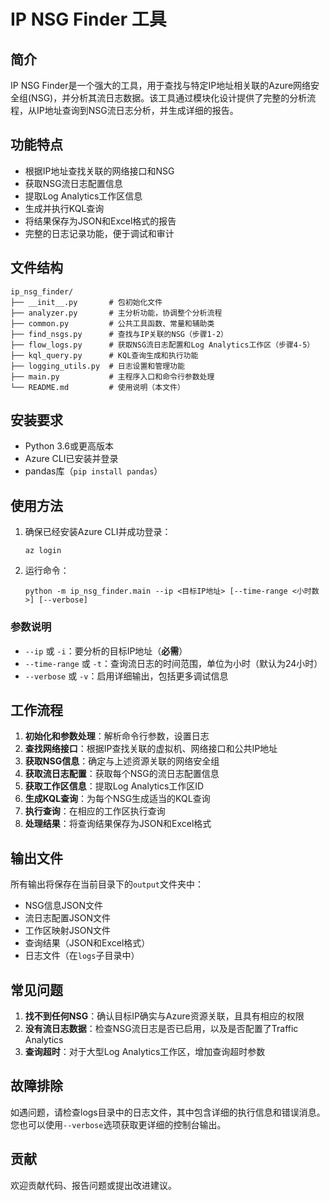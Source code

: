 # IP NSG Finder 工具

## 简介
IP NSG Finder是一个强大的工具，用于查找与特定IP地址相关联的Azure网络安全组(NSG)，并分析其流日志数据。该工具通过模块化设计提供了完整的分析流程，从IP地址查询到NSG流日志分析，并生成详细的报告。

## 功能特点
- 根据IP地址查找关联的网络接口和NSG
- 获取NSG流日志配置信息
- 提取Log Analytics工作区信息
- 生成并执行KQL查询
- 将结果保存为JSON和Excel格式的报告
- 完整的日志记录功能，便于调试和审计

## 文件结构
```
ip_nsg_finder/
├── __init__.py       # 包初始化文件
├── analyzer.py       # 主分析功能，协调整个分析流程
├── common.py         # 公共工具函数、常量和辅助类
├── find_nsgs.py      # 查找与IP关联的NSG（步骤1-2）
├── flow_logs.py      # 获取NSG流日志配置和Log Analytics工作区（步骤4-5）
├── kql_query.py      # KQL查询生成和执行功能
├── logging_utils.py  # 日志设置和管理功能
├── main.py           # 主程序入口和命令行参数处理
└── README.md         # 使用说明（本文件）
```

## 安装要求
- Python 3.6或更高版本
- Azure CLI已安装并登录
- pandas库（`pip install pandas`）

## 使用方法
1. 确保已经安装Azure CLI并成功登录：
   ```
   az login
   ```

2. 运行命令：
   ```
   python -m ip_nsg_finder.main --ip <目标IP地址> [--time-range <小时数>] [--verbose]
   ```

### 参数说明
- `--ip` 或 `-i`：要分析的目标IP地址（**必需**）
- `--time-range` 或 `-t`：查询流日志的时间范围，单位为小时（默认为24小时）
- `--verbose` 或 `-v`：启用详细输出，包括更多调试信息

## 工作流程
1. **初始化和参数处理**：解析命令行参数，设置日志
2. **查找网络接口**：根据IP查找关联的虚拟机、网络接口和公共IP地址
3. **获取NSG信息**：确定与上述资源关联的网络安全组
4. **获取流日志配置**：获取每个NSG的流日志配置信息
5. **获取工作区信息**：提取Log Analytics工作区ID
6. **生成KQL查询**：为每个NSG生成适当的KQL查询
7. **执行查询**：在相应的工作区执行查询
8. **处理结果**：将查询结果保存为JSON和Excel格式

## 输出文件
所有输出将保存在当前目录下的`output`文件夹中：
- NSG信息JSON文件
- 流日志配置JSON文件
- 工作区映射JSON文件
- 查询结果（JSON和Excel格式）
- 日志文件（在`logs`子目录中）

## 常见问题
1. **找不到任何NSG**：确认目标IP确实与Azure资源关联，且具有相应的权限
2. **没有流日志数据**：检查NSG流日志是否已启用，以及是否配置了Traffic Analytics
3. **查询超时**：对于大型Log Analytics工作区，增加查询超时参数

## 故障排除
如遇问题，请检查logs目录中的日志文件，其中包含详细的执行信息和错误消息。
您也可以使用`--verbose`选项获取更详细的控制台输出。

## 贡献
欢迎贡献代码、报告问题或提出改进建议。
